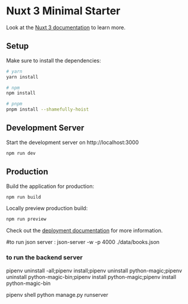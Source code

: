 # Nuxt 3 Minimal Starter

Look at the [Nuxt 3 documentation](https://nuxt.com/docs/getting-started/introduction) to learn more.

## Setup

Make sure to install the dependencies:

```bash
# yarn
yarn install

# npm
npm install

# pnpm
pnpm install --shamefully-hoist
```

## Development Server

Start the development server on http://localhost:3000

```bash
npm run dev
```

## Production

Build the application for production:

```bash
npm run build
```

Locally preview production build:

```bash
npm run preview
```

Check out the [deployment documentation](https://nuxt.com/docs/getting-started/deployment) for more information.


#to run json server :
json-server -w -p 4000 ./data/books.json 

### to run the backend server 
pipenv uninstall -all;pipenv install;pipenv uninstall python-magic;pipenv uninstall python-magic-bin;pipenv install python-magic;pipenv install python-magic-bin

pipenv shell
python manage.py runserver